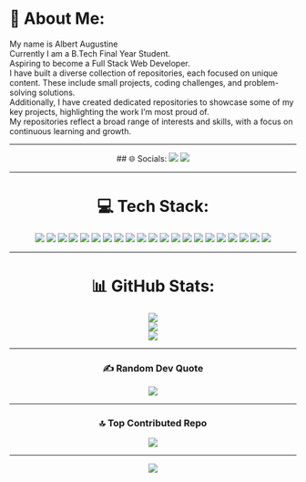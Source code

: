 # 💫 About Me:
My name is Albert Augustine  
Currently I am a B.Tech Final Year Student.  
Aspiring to become a Full Stack Web Developer.  
I have built a diverse collection of repositories, each focused on unique content. These include small projects, coding challenges, and problem-solving solutions.  
Additionally, I have created dedicated repositories to showcase some of my key projects, highlighting the work I’m most proud of.  
My repositories reflect a broad range of interests and skills, with a focus on continuous learning and growth.  

---
<div align="center">
## 🌐 Socials:
<a href="https://www.linkedin.com/in/albertaugustine1884/"><img src="https://img.shields.io/badge/LinkedIn-%230077B5.svg?logo=linkedin&logoColor=white" /></a>
<a href="mailto:albertaugustine1884@gmail.com"><img src="https://img.shields.io/badge/Email-D14836?logo=gmail&logoColor=white" /></a>

---

# 💻 Tech Stack:
<img src="https://img.shields.io/badge/c++-%2300599C.svg?style=for-the-badge&logo=c%2B%2B&logoColor=white" />
<img src="https://img.shields.io/badge/css3-%231572B6.svg?style=for-the-badge&logo=css3&logoColor=white" />
<img src="https://img.shields.io/badge/html5-%23E34F26.svg?style=for-the-badge&logo=html5&logoColor=white" />
<img src="https://img.shields.io/badge/java-%23ED8B00.svg?style=for-the-badge&logo=openjdk&logoColor=white" />
<img src="https://img.shields.io/badge/javascript-%23323330.svg?style=for-the-badge&logo=javascript&logoColor=%23F7DF1E" />
<img src="https://img.shields.io/badge/kotlin-%237F52FF.svg?style=for-the-badge&logo=kotlin&logoColor=white" />
<img src="https://img.shields.io/badge/python-3670A0?style=for-the-badge&logo=python&logoColor=ffdd54" />
<img src="https://img.shields.io/badge/typescript-%23007ACC.svg?style=for-the-badge&logo=typescript&logoColor=white" />
<img src="https://img.shields.io/badge/vercel-%23000000.svg?style=for-the-badge&logo=vercel&logoColor=white" />
<img src="https://img.shields.io/badge/express.js-%23404d59.svg?style=for-the-badge&logo=express&logoColor=%2361DAFB" />
<img src="https://img.shields.io/badge/node.js-6DA55F?style=for-the-badge&logo=node.js&logoColor=white" />
<img src="https://img.shields.io/badge/react-%2320232a.svg?style=for-the-badge&logo=react&logoColor=%2361DAFB" />
<img src="https://img.shields.io/badge/tailwindcss-%2338B2AC.svg?style=for-the-badge&logo=tailwind-css&logoColor=white" />
<img src="https://img.shields.io/badge/Appwrite-%23FD366E.svg?style=for-the-badge&logo=appwrite&logoColor=white" />
<img src="https://img.shields.io/badge/firebase-a08021?style=for-the-badge&logo=firebase&logoColor=ffcd34" />
<img src="https://img.shields.io/badge/mysql-4479A1.svg?style=for-the-badge&logo=mysql&logoColor=white" />
<img src="https://img.shields.io/badge/Canva-%2300C4CC.svg?style=for-the-badge&logo=Canva&logoColor=white" />
<img src="https://img.shields.io/badge/figma-%23F24E1E.svg?style=for-the-badge&logo=figma&logoColor=white" />
<img src="https://img.shields.io/badge/github%20actions-%232671E5.svg?style=for-the-badge&logo=githubactions&logoColor=white" />
<img src="https://img.shields.io/badge/git-%23F05033.svg?style=for-the-badge&logo=git&logoColor=white" />
<img src="https://img.shields.io/badge/github-%23121011.svg?style=for-the-badge&logo=github&logoColor=white" />

---

# 📊 GitHub Stats:
<img src="https://github-readme-stats.vercel.app/api?username=Pyro-Warrior-1884&theme=tokyonight&hide_border=true&include_all_commits=false&count_private=true" />
<br/>
<img src="https://nirzak-streak-stats.vercel.app/?user=Pyro-Warrior-1884&theme=tokyonight&hide_border=true" />
<br/>
<img src="https://github-readme-stats.vercel.app/api/top-langs/?username=Pyro-Warrior-1884&theme=tokyonight&hide_border=true&include_all_commits=false&count_private=true&layout=compact" />

---

### ✍️ Random Dev Quote
<img src="https://quotes-github-readme.vercel.app/api?type=horizontal&theme=radical" />

---

### 🔝 Top Contributed Repo
<img src="https://github-contributor-stats.vercel.app/api?username=Pyro-Warrior-1884&limit=5&theme=tokyonight&combine_all_yearly_contributions=true" />

---

[![](https://visitcount.itsvg.in/api?id=Pyro-Warrior-1884&icon=2&color=0)](https://visitcount.itsvg.in)

</div>

<!-- Proudly created with GPRM ( https://gprm.itsvg.in ) -->
